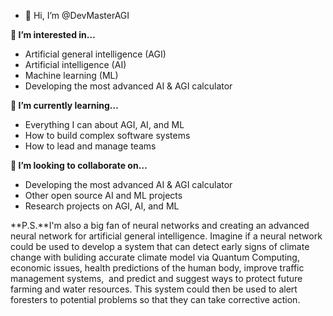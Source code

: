 - 👋 Hi, I’m @DevMasterAGI

**👀 I’m interested in…**

* Artificial general intelligence (AGI)
* Artificial intelligence (AI)
* Machine learning (ML)
* Developing the most advanced AI & AGI calculator

**🌱 I’m currently learning…**

* Everything I can about AGI, AI, and ML
* How to build complex software systems
* How to lead and manage teams

**💞️ I’m looking to collaborate on…**

* Developing the most advanced AI & AGI calculator
* Other open source AI and ML projects
* Research projects on AGI, AI, and ML

**P.S.**I'm also a big fan of neural networks and creating an advanced neural network for artificial general intelligence. Imagine if a neural network could be used to develop a system that can detect early signs of climate change with buliding accurate climate model via Quantum Computing, economic issues, health predictions of the human body, improve traffic management systems,  and predict and suggest ways to protect future farming and water resources.
This system could then be used to alert foresters to potential problems so that they can take corrective action.


